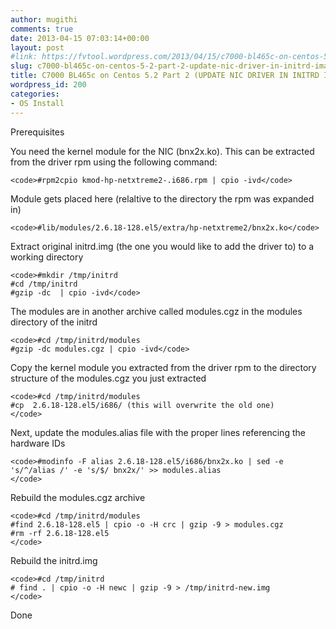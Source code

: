 ```yaml
---
author: mugithi
comments: true
date: 2013-04-15 07:03:14+00:00
layout: post
#link: https://fvtool.wordpress.com/2013/04/15/c7000-bl465c-on-centos-5-2-part-2-update-nic-driver-in-initrd-image/
slug: c7000-bl465c-on-centos-5-2-part-2-update-nic-driver-in-initrd-image
title: C7000 BL465c on Centos 5.2 Part 2 (UPDATE NIC DRIVER IN INITRD IMAGE)
wordpress_id: 200
categories:
- OS Install
---
```


Prerequisites

You need the kernel module for the NIC (bnx2x.ko). 
This can be extracted from the driver rpm using the following command:


    
    <code>#rpm2cpio kmod-hp-netxtreme2-.i686.rpm | cpio -ivd</code>



Module gets placed here (relaltive to the directory the rpm was expanded in)


    
    <code>#lib/modules/2.6.18-128.el5/extra/hp-netxtreme2/bnx2x.ko</code>



Extract original initrd.img (the one you would like to add the driver to)
to a working directory


    
    <code>#mkdir /tmp/initrd
    #cd /tmp/initrd
    #gzip -dc  | cpio -ivd</code>




The modules are in another archive called modules.cgz in the modules directory
of the initrd


    
    <code>#cd /tmp/initrd/modules
    #gzip -dc modules.cgz | cpio -ivd</code>



Copy the kernel module you extracted from the driver rpm to the directory
structure of the modules.cgz you just extracted


    
    <code>#cd /tmp/initrd/modules
    #cp  2.6.18-128.el5/i686/ (this will overwrite the old one)
    </code>



Next, update the modules.alias file with the proper lines referencing the hardware IDs


    
    <code>#modinfo -F alias 2.6.18-128.el5/i686/bnx2x.ko | sed -e 's/^/alias /' -e 's/$/ bnx2x/' >> modules.alias
    </code>



Rebuild the modules.cgz archive


    
    <code>#cd /tmp/initrd/modules
    #find 2.6.18-128.el5 | cpio -o -H crc | gzip -9 > modules.cgz
    #rm -rf 2.6.18-128.el5
    </code>



Rebuild the initrd.img


    
    <code>#cd /tmp/initrd
    # find . | cpio -o -H newc | gzip -9 > /tmp/initrd-new.img
    </code>



Done
